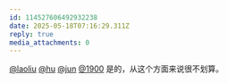 ```yaml
---
id: 114527606492932238
date: 2025-05-18T07:16:29.311Z
reply: true
media_attachments: 0
---
```


[@laoliu](https://l22.org/@laoliu) [@hu](https://hxd.cc/@hu) [@jun](https://social.luzhaojun.com/@jun) [@1900](https://social.1900.live/@1900) 是的，从这个方面来说很不划算。

